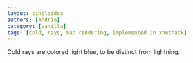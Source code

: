 ```yaml
---
layout: singleidea
authors: [Andrio]
category: [vanilla]
tags: [cold, rays, map rendering, implemented in xnethack]
---
```

Cold rays are colored light blue, to be distinct from lightning.
